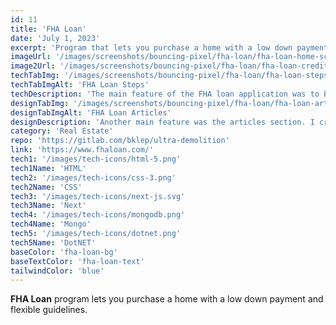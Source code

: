 ```yaml
---
id: 11
title: 'FHA Loan'
date: 'July 1, 2023'
excerpt: 'Program that lets you purchase a home with a low down payment and flexible guidelines'
imageUrl: '/images/screenshots/bouncing-pixel/fha-loan/fha-loan-home-screenshot.png'
image2Url: '/images/screenshots/bouncing-pixel/fha-loan/fha-loan-credit-screenshot.png'
techTabImg: '/images/screenshots/bouncing-pixel/fha-loan/fha-loan-steps-screenshot.png'
techTabImgAlt: 'FHA Loan Steps'
techDescription: 'The main feature of the FHA loan application was to be informed about the loan process, therefore having a way for the user to navigate through the 9 steps. This was another legacy project being updated from PHP & jQuery to NextJS with a DotNET backend.'
designTabImg: '/images/screenshots/bouncing-pixel/fha-loan/fha-loan-articles-screenshot.png'
designTabImgAlt: 'FHA Loan Articles'
designDescription: 'Another main feature was the articles section. I created a custom admin dashboard that would allow the client to add, edit, and delete articles. The articles would then be displayed on the front end in a custom designed blog.'
category: 'Real Estate'
repo: 'https://gitlab.com/bklep/ultra-demolition'
link: 'https://www.fhaloan.com/' 
tech1: '/images/tech-icons/html-5.png'
tech1Name: 'HTML'
tech2: '/images/tech-icons/css-3.png'
tech2Name: 'CSS'
tech3: '/images/tech-icons/next-js.svg'
tech3Name: 'Next'
tech4: '/images/tech-icons/mongodb.png'
tech4Name: 'Mongo'
tech5: '/images/tech-icons/dotnet.png'
tech5Name: 'DotNET'
baseColor: 'fha-loan-bg'
baseTextColor: 'fha-loan-text'
tailwindColor: 'blue'
---
```


**FHA Loan** program lets you purchase a home with a low down payment and flexible guidelines.
